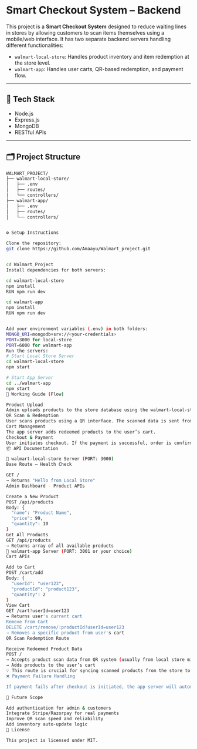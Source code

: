 # Smart Checkout System – Backend

This project is a **Smart Checkout System** designed to reduce waiting lines in stores by allowing customers to scan items themselves using a mobile/web interface. It has two separate backend servers handling different functionalities:

- `walmart-local-store`: Handles product inventory and item redemption at the store level.
- `walmart-app`: Handles user carts, QR-based redemption, and payment flow.

---

## 🧠 Tech Stack

- Node.js
- Express.js
- MongoDB
- RESTful APIs

---

## 🗂️ Project Structure

```bash
WALMART_PROJECT/
├── walmart-local-store/
│   ├── .env
│   ├── routes/
│   └── controllers/
├── walmart-app/
│   ├── .env
│   ├── routes/
│   └── controllers/


⚙️ Setup Instructions

Clone the repository:
git clone https://github.com/Amaayu/Walmart_project.git


cd Walmart_Project
Install dependencies for both servers:

cd walmart-local-store
npm install
RUN npm run dev

cd walmart-app
npm install
RUN npm run dev


Add your environment variables (.env) in both folders:
MONGO_URI=mongodb+srv://<your-credentials>
PORT=3000 for local-store
PORT=6000 for walmart-app
Run the servers:
# Start Local Store Server
cd walmart-local-store
npm start

# Start App Server
cd ../walmart-app
npm start
🔁 Working Guide (Flow)

Product Upload
Admin uploads products to the store database using the walmart-local-store server.
QR Scan & Redemption
User scans products using a QR interface. The scanned data is sent from the store’s microcontroller to the app server (walmart-app).
Cart Management
The app server adds redeemed products to the user’s cart.
Checkout & Payment
User initiates checkout. If the payment is successful, order is confirmed. If it fails, all cart items are removed automatically.
📦 API Documentation

🏪 walmart-local-store Server (PORT: 3000)
Base Route – Health Check

GET /
→ Returns "Hello from Local Store"
Admin Dashboard - Product APIs

Create a New Product
POST /api/products
Body: {
  "name": "Product Name",
  "price": 99,
  "quantity": 10
}
Get All Products
GET /api/products
→ Returns array of all available products
🛒 walmart-app Server (PORT: 3001 or your choice)
Cart APIs

Add to Cart
POST /cart/add
Body: {
  "userId": "user123",
  "productId": "product123",
  "quantity": 2
}
View Cart
GET /cart?userId=user123
→ Returns user's current cart
Remove from Cart
DELETE /cart/remove/:productId?userId=user123
→ Removes a specific product from user's cart
QR Scan Redemption Route

Receive Redeemed Product Data
POST /
→ Accepts product scan data from QR system (usually from local store microcontroller)
→ Adds products to the user’s cart
💡 This route is crucial for syncing scanned products from the store to the user's cart in real-time.
❌ Payment Failure Handling

If payment fails after checkout is initiated, the app server will automatically remove all items from the user's cart to ensure system consistency.

📌 Future Scope

Add authentication for admin & customers
Integrate Stripe/Razorpay for real payments
Improve QR scan speed and reliability
Add inventory auto-update logic
📄 License

This project is licensed under MIT.

